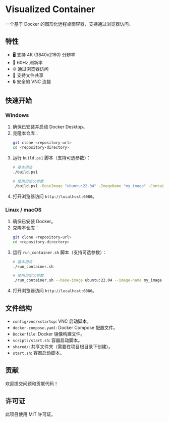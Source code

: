 # Visualized Container

一个基于 Docker 的图形化远程桌面容器，支持通过浏览器访问。

## 特性

- 🖥️ 支持 4K (3840x2160) 分辨率
- 🚀 60Hz 刷新率
- 🌐 通过浏览器访问
- 📁 支持文件共享
- 🔒 安全的 VNC 连接

## 快速开始

### Windows

1. 确保已安装并启动 Docker Desktop。
2. 克隆本仓库：
   ```sh
   git clone <repository-url>
   cd <repository-directory>
   ```
3. 运行 `build.ps1` 脚本（支持可选参数）：
   ```sh
   # 基本用法
   ./build.ps1

   # 使用自定义参数
   ./build.ps1 -BaseImage "ubuntu:22.04" -ImageName "my_image" -ContainerName "my_desktop"
   ```
4. 打开浏览器访问 `http://localhost:6080`。

### Linux / macOS

1. 确保已安装 Docker。
2. 克隆本仓库：
   ```sh
   git clone <repository-url>
   cd <repository-directory>
   ```
3. 运行 `run_container.sh` 脚本（支持可选参数）：
   ```sh
   # 基本用法
   ./run_container.sh

   # 使用自定义参数
   ./run_container.sh --base-image ubuntu:22.04 --image-name my_image --container-name my_desktop
   ```
4. 打开浏览器访问 `http://localhost:6080`。

## 文件结构

- `config/vnc/xstartup`: VNC 启动脚本。
- `docker-compose.yaml`: Docker Compose 配置文件。
- `Dockerfile`: Docker 镜像构建文件。
- `scripts/start.sh`: 容器启动脚本。
- `shared/`: 共享文件夹（需要在项目根目录下创建）。
- `start.sh`: 容器启动脚本。

## 贡献

欢迎提交问题和贡献代码！

## 许可证

此项目使用 MIT 许可证。
